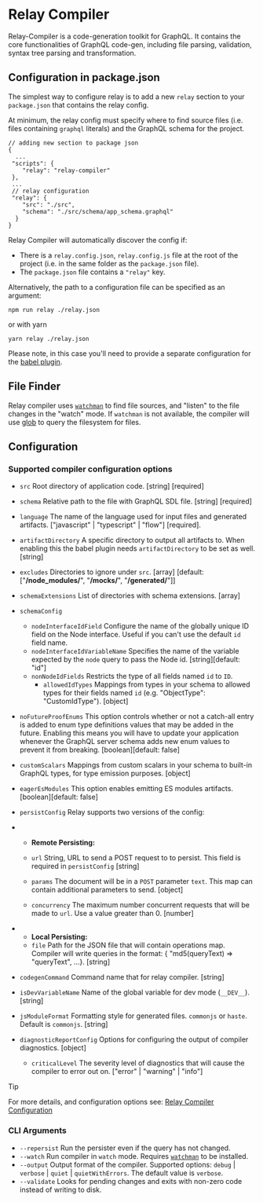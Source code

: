 # Relay Compiler

Relay-Compiler is a code-generation toolkit for GraphQL. It contains the core
functionalities of GraphQL code-gen, including file parsing, validation, syntax
tree parsing and transformation.

## Configuration in package.json

The simplest way to configure relay is to add a new `relay` section to your
`package.json` that contains the relay config.

At minimum, the relay config must specify where to find source files (i.e. files
containing `graphql` literals) and the GraphQL schema for the project.

```
// adding new section to package json
{
  ...
 "scripts": {
    "relay": "relay-compiler"
 },
 ...
 // relay configuration
 "relay": {
    "src": "./src",
    "schema": "./src/schema/app_schema.graphql"
  }
}
```

Relay Compiler will automatically discover the config if:

- There is a `relay.config.json`, `relay.config.js` file at the root of the
  project (i.e. in the same folder as the `package.json` file).
- The `package.json` file contains a `"relay"` key.

Alternatively, the path to a configuration file can be specified as an argument:

```shell
npm run relay ./relay.json
```

or with yarn

```shell
yarn relay ./relay.json
```

Please note, in this case you'll need to provide a separate configuration for
the [babel plugin](https://www.npmjs.com/package/babel-plugin-relay).

## File Finder

Relay compiler uses [`watchman`](https://facebook.github.io/watchman/) to find
file sources, and "listen" to the file changes in the "watch" mode. If
`watchman` is not available, the compiler will use
[glob](https://docs.rs/glob/latest/glob/) to query the filesystem for files.

## Configuration

### Supported compiler configuration options

- `src` Root directory of application code. [string] [required]
- `schema` Relative path to the file with GraphQL SDL file. [string] [required]
- `language` The name of the language used for input files and generated
  artifacts. ["javascript" | "typescript" | "flow"] [required].
- `artifactDirectory` A specific directory to output all artifacts to. When
  enabling this the babel plugin needs `artifactDirectory` to be set as well.
  [string]
- `excludes` Directories to ignore under `src`. [array] [default:
  ["**/node_modules/**", "**/__mocks__/**", "**/__generated__/**"]]
- `schemaExtensions` List of directories with schema extensions. [array]
- `schemaConfig`
  - `nodeInterfaceIdField` Configure the name of the globally unique ID field on
    the Node interface. Useful if you can't use the default `id` field name.
  - `nodeInterfaceIdVariableName` Specifies the name of the variable expected by the `node` query to pass the Node id.
    [string][default: "id"]
  - `nonNodeIdFields` Restricts the type of all fields named `id` to `ID`.
    - `allowedIdTypes` Mappings from types in your schema to allowed types
      for their fields named `id` (e.g. "ObjectType": "CustomIdType"). [object]
- `noFutureProofEnums` This option controls whether or not a
  catch-all entry is added to enum type definitions values that may be added in
  the future. Enabling this means you will have to update your application
  whenever the GraphQL server schema adds new enum values to prevent it from
  breaking. [boolean][default: false]
- `customScalars` Mappings from custom scalars in your schema to built-in
  GraphQL types, for type emission purposes. [object]
- `eagerEsModules` This option enables emitting ES modules artifacts.
  [boolean][default: false]
- `persistConfig` Relay supports two versions of the config:
- - **Remote Persisting:**

  - `url` String, URL to send a POST request to to persist. This field is
    required in `persistConfig` [string]
  - `params` The document will be in a `POST` parameter `text`. This map can
    contain additional parameters to send. [object]
  - `concurrency` The maximum number concurrent requests that will be made to
    `url`. Use a value greater than 0. [number]

- - **Local Persisting:**
  - `file` Path for the JSON file that will contain operations map. Compiler
    will write queries in the format: { "md5(queryText) => "queryText", ...}.
    [string]

- `codegenCommand` Command name that for relay compiler. [string]

- `isDevVariableName` Name of the global variable for dev mode (`__DEV__`).
  [string]
- `jsModuleFormat` Formatting style for generated files. `commonjs` or `haste`.
  Default is `commonjs`. [string]
- `diagnosticReportConfig` Options for configuring the output of compiler
  diagnostics. [object]
  - `criticalLevel` The severity level of diagnostics that will cause the
    compiler to error out on. ["error" | "warning" | "info"]

> [!TIP]
> For more details, and configuration options see: [Relay Compiler Configuration](https://github.com/facebook/relay/tree/main/packages/relay-compiler/index.d.ts)

### CLI Arguments

- `--repersist` Run the persister even if the query has not changed.
- `--watch` Run compiler in `watch` mode. Requires
  [`watchman`](https://facebook.github.io/watchman/) to be installed.
- `--output` Output format of the compiler. Supported options: `debug` |
  `verbose` | `quiet` | `quietWithErrors`. The default value is `verbose`.
- `--validate` Looks for pending changes and exits with non-zero code instead of
  writing to disk.
